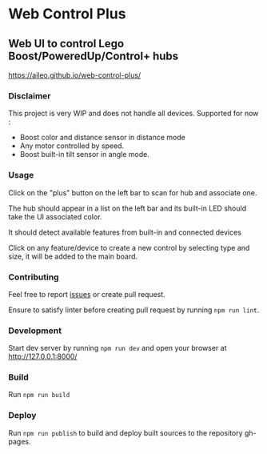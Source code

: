 Web Control Plus
===

Web UI to control Lego Boost/PoweredUp/Control+ hubs
---

https://aileo.github.io/web-control-plus/

### Disclaimer

This project is very WIP and does not handle all devices.
Supported for now :
- Boost color and distance sensor in distance mode
- Any motor controlled by speed.
- Boost built-in tilt sensor in angle mode.

### Usage

Click on the "plus" button on the left bar to scan for hub and associate one.

The hub should appear in a list on the left bar and its built-in LED should take
the UI associated color.

It should detect available features from built-in and connected devices

Click on any feature/device to create a new control by selecting type and size, it will be added to the main board.

### Contributing

Feel free to report [issues](https://github.com/aileo/web-control-plus/issues) or create pull request.

Ensure to satisfy linter before creating pull request by running `npm run lint`.

### Development

Start dev server by running `npm run dev` and open your browser at http://127.0.0.1:8000/

### Build

Run `npm run build`

### Deploy

Run `npm run publish` to build and deploy built sources to the repository gh-pages.
